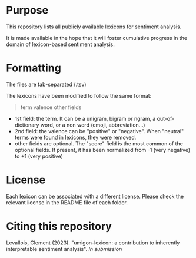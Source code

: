 # Purpose
This repository lists all publicly available lexicons for sentiment analysis.

It is made available in the hope that it will foster cumulative progress in the domain of lexicon-based sentiment analysis.


# Formatting
The files are tab-separated (.tsv)

The lexicons have been modified to follow the same format:

> term	valence	other fields


- 1st field: the term. It can be a unigram, bigram or ngram, a out-of-dictionary word, or a non word (emoji, abbreviation...)
- 2nd field: the valence can be "positive" or "negative". When "neutral" terms were found in lexicons, they were removed.
- other fields are optional. The "score" field is the most common of the optional fields. If present, it has been normalized from -1 (very negative) to +1 (very positive)

# License
Each lexicon can be associated with a different license. Please check the relevant license in the README file of each folder.


# Citing this repository
Levallois, Clement (2023). "umigon-lexicon: a contribution to inherently interpretable sentiment 
analysis". *In submission*

